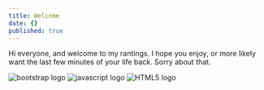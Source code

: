 ```yaml
---
title: Welcome
date: {}
published: true
---
```

Hi everyone, and welcome to my rantings. I hope you enjoy, or more likely want the last few minutes of your life back. Sorry about that.

![bootstrap logo]({{site.baseurl}}/site/content/post/Bootstrap.png)
![javascript logo]({{site.baseurl}}/site/content/post/javascript.jpg)
![HTML5 logo]({{site.baseurl}}/site/content/post/HTML5.png)